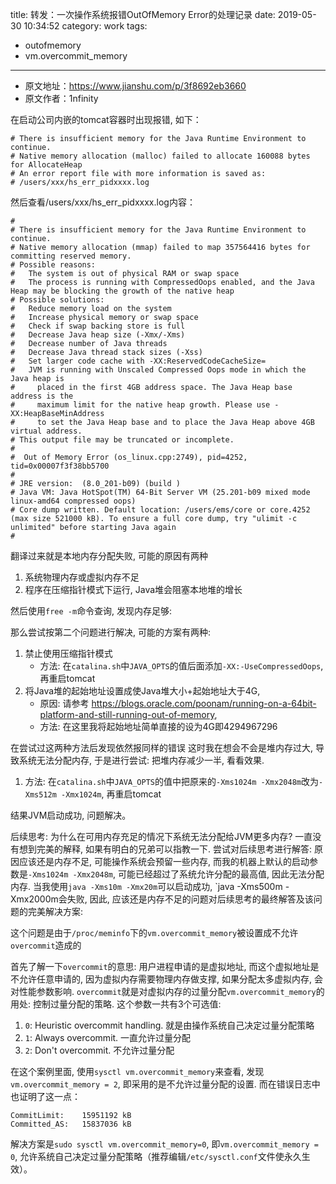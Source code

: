 title: 转发：一次操作系统报错OutOfMemory Error的处理记录
date: 2019-05-30 10:34:52
category: work
tags:
  - outofmemory
  - vm.overcommit_memory
---

- 原文地址：https://www.jianshu.com/p/3f8692eb3660
- 原文作者：1nfinity


在启动公司内嵌的tomcat容器时出现报错, 如下：

```
# There is insufficient memory for the Java Runtime Environment to continue.
# Native memory allocation (malloc) failed to allocate 160088 bytes for AllocateHeap
# An error report file with more information is saved as:
# /users/xxx/hs_err_pidxxxx.log
```

然后查看/users/xxx/hs_err_pidxxxx.log内容：

```
#
# There is insufficient memory for the Java Runtime Environment to continue.
# Native memory allocation (mmap) failed to map 357564416 bytes for committing reserved memory.
# Possible reasons:
#   The system is out of physical RAM or swap space
#   The process is running with CompressedOops enabled, and the Java Heap may be blocking the growth of the native heap
# Possible solutions:
#   Reduce memory load on the system
#   Increase physical memory or swap space
#   Check if swap backing store is full
#   Decrease Java heap size (-Xmx/-Xms)
#   Decrease number of Java threads
#   Decrease Java thread stack sizes (-Xss)
#   Set larger code cache with -XX:ReservedCodeCacheSize=
#   JVM is running with Unscaled Compressed Oops mode in which the Java heap is
#     placed in the first 4GB address space. The Java Heap base address is the
#     maximum limit for the native heap growth. Please use -XX:HeapBaseMinAddress
#     to set the Java Heap base and to place the Java Heap above 4GB virtual address.
# This output file may be truncated or incomplete.
#
#  Out of Memory Error (os_linux.cpp:2749), pid=4252, tid=0x00007f3f38bb5700
#
# JRE version:  (8.0_201-b09) (build )
# Java VM: Java HotSpot(TM) 64-Bit Server VM (25.201-b09 mixed mode linux-amd64 compressed oops)
# Core dump written. Default location: /users/ems/core or core.4252 (max size 521000 kB). To ensure a full core dump, try "ulimit -c unlimited" before starting Java again
#
```

翻译过来就是本地内存分配失败, 可能的原因有两种

1. 系统物理内存或虚拟内存不足
2. 程序在压缩指针模式下运行, Java堆会阻塞本地堆的增长

然后使用`free -m`命令查询, 发现内存足够:

那么尝试按第二个问题进行解决, 可能的方案有两种:

1. 禁止使用压缩指针模式
    - 方法: 在`catalina.sh`中`JAVA_OPTS`的值后面添加`-XX:-UseCompressedOops`, 再重启tomcat
2. 将Java堆的起始地址设置成使Java堆大小+起始地址大于4G,
    - 原因: 请参考 https://blogs.oracle.com/poonam/running-on-a-64bit-platform-and-still-running-out-of-memory,
    - 方法: 在这里我将起始地址简单直接的设为4G即4294967296

在尝试过这两种方法后发现依然报同样的错误
这时我在想会不会是堆内存过大, 导致系统无法分配内存, 于是进行尝试: 把堆内存减少一半, 看看效果.

1. 方法: 在`catalina.sh`中`JAVA_OPTS`的值中把原来的`-Xms1024m -Xmx2048m`改为`-Xms512m -Xmx1024m`, 再重启tomcat

结果JVM启动成功, 问题解决。

后续思考: 为什么在可用内存充足的情况下系统无法分配给JVM更多内存? 一直没有想到完美的解释, 如果有明白的兄弟可以指教一下.
尝试对后续思考进行解答: 原因应该还是内存不足, 可能操作系统会预留一些内存, 而我的机器上默认的启动参数是`-Xms1024m -Xmx2048m`, 
可能已经超过了系统允许分配的最高值, 因此无法分配内存. 当我使用`java -Xms10m -Xmx20m`可以启动成功, `java -Xms500m -Xmx2000m会失败, 
因此, 应该还是内存不足的问题对后续思考的最终解答及该问题的完美解决方案:

这个问题是由于`/proc/meminfo`下的`vm.overcommit_memory`被设置成不允许`overcommit`造成的

首先了解一下`overcommit`的意思: 用户进程申请的是虚拟地址, 而这个虚拟地址是不允许任意申请的, 因为虚拟内存需要物理内存做支撑, 如果分配太多虚拟内存, 会对性能参数影响. `overcommit`就是对虚拟内存的过量分配`vm.overcommit_memory`的用处: 控制过量分配的策略. 这个参数一共有3个可选值:


1. `0`: Heuristic overcommit handling. 就是由操作系统自己决定过量分配策略
2. `1`: Always overcommit. 一直允许过量分配
3. `2`: Don't overcommit. 不允许过量分配

在这个案例里面, 使用`sysctl vm.overcommit_memory`来查看, 发现`vm.overcommit_memory = 2`, 即采用的是不允许过量分配的设置. 而在错误日志中也证明了这一点：

```
CommitLimit:    15951192 kB
Committed_AS:   15837036 kB
```

解决方案是`sudo sysctl vm.overcommit_memory=0`, 即`vm.overcommit_memory = 0`, 允许系统自己决定过量分配策略（推荐编辑`/etc/sysctl.conf`文件使永久生效）。



